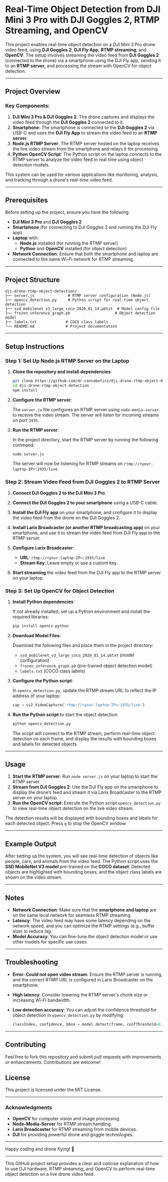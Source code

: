 # Real-Time Object Detection from DJI Mini 3 Pro with DJI Goggles 2, RTMP Streaming, and OpenCV

This project enables real-time object detection on a DJI Mini 3 Pro drone video feed, using **DJI Goggles 2**, **DJI Fly App**, **RTMP streaming**, and **OpenCV**. The setup involves streaming the video feed from **DJI Goggles 2** (connected to the drone) via a smartphone using the DJI Fly app, sending it to an **RTMP server**, and processing the stream with OpenCV for object detection.

---

## Project Overview

### Key Components:
1. **DJI Mini 3 Pro & DJI Goggles 2**: The drone captures and displays the video feed through the **DJI Goggles 2** connected to it.
2. **Smartphone**: The smartphone is connected to the **DJI Goggles 2** via USB-C and uses the **DJI Fly App** to stream the video feed to an **RTMP server**.
3. **Node.js RTMP Server**: The RTMP server hosted on the laptop receives the live video stream from the smartphone and relays it for processing.
4. **Python OpenCV Script**: The Python script on the laptop connects to the RTMP server to analyze the video feed in real time using object detection models.

This system can be used for various applications like monitoring, analysis, and tracking through a drone's real-time video feed.

---

## Prerequisites

Before setting up the project, ensure you have the following:

- **DJI Mini 3 Pro** and **DJI Goggles 2**
- **Smartphone** (for connecting to DJI Goggles 2 and running the DJI Fly app)
- **Laptop** with:
  - **Node.js** installed (for running the RTMP server)
  - **Python** and **OpenCV** installed (for object detection)
- **Network Connection**: Ensure that both the smartphone and laptop are connected to the same Wi-Fi network for RTMP streaming.

---

## Project Structure

```
dji-drone-rtmp-object-detection/
├── server.js               # RTMP server configuration (Node.js)
├── opencv_detection.py     # Python script for real-time object detection
├── ssd_mobilenet_v3_large_coco_2020_01_14.pbtxt  # Model config file
├── frozen_inference_graph.pb                    # Object detection model
├── labels.txt             # COCO class labels
└── README.md              # Project documentation
```

---

## Setup Instructions

### Step 1: Set Up Node.js RTMP Server on the Laptop

1. **Clone the repository and install dependencies**:

   ```bash
   git clone https://github.com/dr-cannabotics/dji-drone-rtmp-object-detection/
   cd dji-drone-rtmp-object-detection
   npm install
   ```

2. **Configure the RTMP server**:

   The `server.js` file configures an RTMP server using `node-media-server` to receive the video stream. The server will listen for incoming streams on port `1935`.

3. **Run the RTMP server**:

   In the project directory, start the RTMP server by running the following command:

   ```bash
   node server.js
   ```

   The server will now be listening for RTMP streams on `rtmp://<your-laptop-IP>:1935/live`.

### Step 2: Stream Video Feed from DJI Goggles 2 to RTMP Server

1. **Connect DJI Goggles 2 to the DJI Mini 3 Pro**.

2. **Connect the DJI Goggles 2 to your smartphone** using a USB-C cable.

3. **Install the DJI Fly app** on your smartphone, and configure it to display the video feed from the drone on the DJI Goggles 2.

4. **Install Larix Broadcaster (or another RTMP broadcasting app)** on your smartphone, and use it to stream the video feed from DJI Fly app to the RTMP server.

5. **Configure Larix Broadcaster**:
   - **URL**: `rtmp://<your-laptop-IP>:1935/live`
   - **Stream Key**: Leave empty or use a custom key.
   
6. **Start streaming** the video feed from the DJI Fly app to the RTMP server on your laptop.

### Step 3: Set Up OpenCV for Object Detection

1. **Install Python dependencies**:

   If not already installed, set up a Python environment and install the required libraries:

   ```bash
   pip install opencv-python
   ```

2. **Download Model Files**:

   Download the following files and place them in the project directory:
   - `ssd_mobilenet_v3_large_coco_2020_01_14.pbtxt` (model configuration)
   - `frozen_inference_graph.pb` (pre-trained object detection model)
   - `labels.txt` (COCO class labels)

3. **Configure the Python script**:

   In `opencv_detection.py`, update the RTMP stream URL to reflect the IP address of your laptop:

   ```python
   cap = cv2.VideoCapture('rtmp://<your-laptop-IP>:1935/live')
   ```

4. **Run the Python script** to start the object detection:

   ```bash
   python opencv_detection.py
   ```

   The script will connect to the RTMP stream, perform real-time object detection on each frame, and display the results with bounding boxes and labels for detected objects.

---

## Usage

1. **Start the RTMP server**: Run `node server.js` on your laptop to start the RTMP server.
2. **Stream from DJI Goggles 2**: Use the DJI Fly app on the smartphone to display the drone’s feed and stream it via Larix Broadcaster to the RTMP server on your laptop.
3. **Run the OpenCV script**: Execute the Python script `opencv_detection.py` to view real-time object detection on the live video stream.

The detection results will be displayed with bounding boxes and labels for each detected object. Press `q` to stop the OpenCV window.

---

## Example Output

After setting up the system, you will see real-time detection of objects like people, cars, and animals from the video feed. The Python script uses the **SSD MobileNet V3 model** pre-trained on the **COCO dataset**. Detected objects are highlighted with bounding boxes, and the object class labels are shown on the video stream.

---

## Notes

- **Network Connection**: Make sure that the **smartphone and laptop** are on the same local network for seamless RTMP streaming.
- **Latency**: The video feed may have some latency depending on the network speed, and you can optimize the RTMP settings (e.g., buffer size) to reduce lag.
- **Model Accuracy**: You can fine-tune the object detection model or use other models for specific use cases.

---

## Troubleshooting

- **Error: Could not open video stream**: Ensure the RTMP server is running, and the correct RTMP URL is configured in Larix Broadcaster on the smartphone.
- **High latency**: Consider lowering the RTMP server's chunk size or increasing Wi-Fi bandwidth.
- **Low detection accuracy**: You can adjust the confidence threshold for object detection in `opencv_detection.py` by modifying:

   ```python
   classIndex, confidence, bbox = model.detect(frame, confThreshold=0.65)
   ```

---

## Contributing

Feel free to fork this repository and submit pull requests with improvements or enhancements. Contributions are welcome!

## License

This project is licensed under the MIT License.

---

### Acknowledgments

- **OpenCV** for computer vision and image processing.
- **Node-Media-Server** for RTMP stream handling.
- **Larix Broadcaster** for RTMP streaming from mobile devices.
- **DJI** for providing powerful drone and goggle technologies.

---

Happy coding and drone flying! 🎉

---

This GitHub project setup provides a clear and concise explanation of how to use DJI hardware, RTMP streaming, and OpenCV to perform real-time object detection on a live drone video feed.
